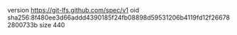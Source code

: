 version https://git-lfs.github.com/spec/v1
oid sha256:8f480ee3d66addd4390185f24fb08898d59531206b4119fd12f266782800733b
size 440
